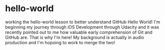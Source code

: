 # hello-world
working the hello-world lesson to better understand GitHub
Hello World!
I'm beginning my journey through iOS Development through Udacity and it was recently pointed out to me how valuable early comprehension of
Git and GitHub are. That is why I'm here! My background is actually in audio production and I'm hopoing to work to merge the two!
